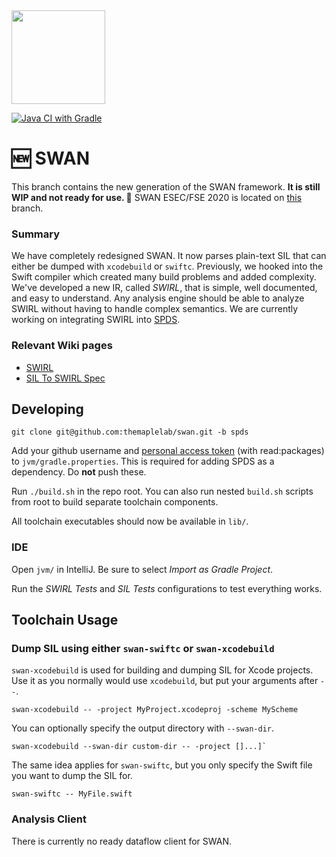 <img src="https://karimali.ca/resources/images/projects/swan.png" width="150">

[![Java CI with Gradle](https://github.com/themaplelab/swan/workflows/Java%20CI%20with%20Gradle/badge.svg?branch=spds)](https://github.com/themaplelab/swan/actions)

# :new: SWAN

This branch contains the new generation of the SWAN framework. **It is still WIP and not ready for use. ​**:construction: SWAN ESEC/FSE 2020 is located on [this](https://github.com/themaplelab/swan/tree/master) branch.

###  Summary

We have completely redesigned SWAN. It now parses plain-text SIL that can either be dumped with `xcodebuild` or `swiftc`. Previously, we hooked into the Swift compiler which created many build problems and added complexity. We've developed a new IR, called *SWIRL*, that is simple, well documented, and easy to understand. Any analysis engine should be able to analyze SWIRL without having to handle complex semantics. We are currently working on integrating SWIRL into [SPDS](https://github.com/CodeShield-Security/SPDS).

### Relevant Wiki pages

- [SWIRL](https://github.com/themaplelab/swan/wiki/SWIRL)
- [SIL To SWIRL Spec](https://github.com/themaplelab/swan/wiki/SIL-To-SWIRL-Spec)

## Developing

```
git clone git@github.com:themaplelab/swan.git -b spds
```

Add your github username and [personal access token](https://docs.github.com/en/github/authenticating-to-github/creating-a-personal-access-token) (with read:packages) to `jvm/gradle.properties`. This is required for adding SPDS as a dependency. Do **not** push these.

Run `./build.sh` in the repo root. You can also run nested `build.sh` scripts from root to build separate toolchain components.

All toolchain executables should now be available in `lib/`.
### IDE

Open `jvm/` in IntelliJ. Be sure to select *Import as Gradle Project*.

Run the *SWIRL Tests* and *SIL Tests* configurations to test everything works.

## Toolchain Usage

### Dump SIL using either `swan-swiftc` or `swan-xcodebuild`

`swan-xcodebuild` is used for building and dumping SIL for Xcode projects. Use it as you normally would use `xcodebuild`, but put your arguments after `--`.
```
swan-xcodebuild -- -project MyProject.xcodeproj -scheme MyScheme
```
You can optionally specify the output directory with `--swan-dir`.
```
swan-xcodebuild --swan-dir custom-dir -- -project []...]`
```
The same idea applies for `swan-swiftc`, but you only specify the Swift file you want to dump the SIL for.
```
swan-swiftc -- MyFile.swift
```

### Analysis Client

There is currently no ready dataflow client for SWAN.